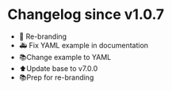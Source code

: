 # Changelog since v1.0.7
- :hammer: Re-branding 
- :ambulance: Fix YAML example in documentation 
- 📚Change example to YAML 
- ⬆Update base to v7.0.0 
- 📚Prep for re-branding 
